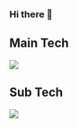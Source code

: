 ### Hi there 👋

## Main Tech
<img src="https://img.shields.io/badge/Java-003796?style=flat-square&logo=Java&logoColor=white"/></a>

## Sub Tech
<img src="https://img.shields.io/badge/Python-00599C?style=flat-square&logo=Python&logoColor=white"/></a>
